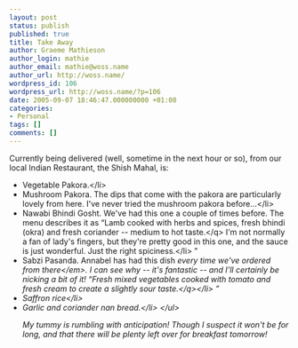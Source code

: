 ```yaml
---
layout: post
status: publish
published: true
title: Take Away
author: Graeme Mathieson
author_login: mathie
author_email: mathie@woss.name
author_url: http://woss.name/
wordpress_id: 106
wordpress_url: http://woss.name/?p=106
date: 2005-09-07 18:46:47.000000000 +01:00
categories:
- Personal
tags: []
comments: []
---
```

Currently being delivered (well, sometime in the next hour or so), from our local Indian Restaurant, the Shish Mahal, is:

<ul>
  <li>Vegetable Pakora.<&#47;li>
  <li>Mushroom Pakora.  The dips that come with the pakora are particularly lovely from here.  I've never tried the mushroom pakora before...<&#47;li>
  <li>Nawabi Bhindi Gosht.  We've had this one a couple of times before.  The menu describes it as <q>Lamb cooked with herbs and spices, fresh bhindi (okra) and fresh coriander -- medium to hot taste.<&#47;q>  I'm not normally a fan of lady's fingers, but they're pretty good in this one, and the sauce is just wonderful.  Just the right spiciness.<&#47;li>
  <li>Sabzi Pasanda.  Annabel has had this dish <em>every time we've ordered from there<&#47;em>.  I can see why -- it's fantastic -- and I'll certainly be nicking a bit of it!  <q>Fresh mixed vegetables cooked with tomato and fresh cream to create a slightly sour taste.<&#47;q><&#47;li>
  <li>Saffron rice<&#47;li>
  <li>Garlic and coriander nan bread.<&#47;li>
<&#47;ul>

My tummy is rumbling with anticipation!  Though I suspect it won't be for long, and that there will be plenty left over for breakfast tomorrow!
